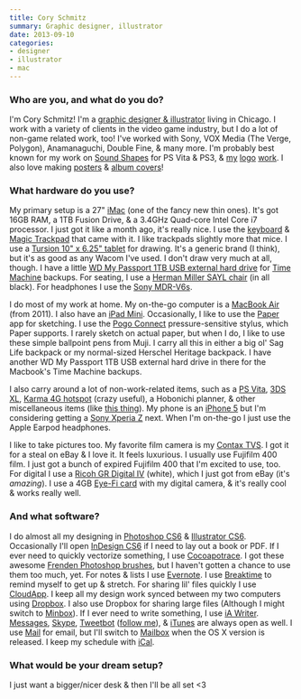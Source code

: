 ```yaml
---
title: Cory Schmitz
summary: Graphic designer, illustrator
date: 2013-09-10
categories:
- designer
- illustrator
- mac
---
```


### Who are you, and what do you do?

I'm Cory Schmitz! I'm a [graphic designer & illustrator](http://coryschmitz.com "Cory's website.") living in Chicago. I work with a variety of clients in the video game industry, but I do a lot of non-game related work, too! I've worked with Sony, VOX Media (The Verge, Polygon), Anamanaguchi, Double Fine, & many more. I'm probably best known for my work on [Sound Shapes][sound-shapes] for PS Vita & PS3, & [my](http://coryschmitz.com/filter/Branding/Sucker-Punch-Branding "Cory's Sucker Punch logo work.") [logo](http://coryschmitz.com/filter/Branding/Polygon-Branding "Cory's Polygon logo work.") [work](http://coryschmitz.com/filter/Branding/17-Bit-Branding "Cory's 17-Bit logo work."). I also love making [posters](http://coryschmitz.com/filter/Poster "Cory's posters.") & [album covers](http://coryschmitz.com/filter/Packaging "Cory's album covers.")!

### What hardware do you use?

My primary setup is a 27" [iMac][] (one of the fancy new thin ones). It's got 16GB RAM, a 1TB Fusion Drive, & a 3.4GHz Quad-core Intel Core i7 processor. I just got it like a month ago, it's really nice. I use the [keyboard][] & [Magic Trackpad][magic-trackpad] that came with it. I like trackpads slightly more that mice. I use a [Tursion 10" x 6.25" tablet][tursion] for drawing. It's a generic brand (I think), but it's as good as any Wacom I've used. I don't draw very much at all, though. I have a little [WD My Passport 1TB USB external hard drive][my-passport] for [Time Machine][time-machine] backups. For seating, I use a [Herman Miller SAYL chair][sayl] (in all black). For headphones I use the [Sony MDR-V6s][mdr-v6].

I do most of my work at home. My on-the-go computer is a [MacBook Air][macbook-air] (from 2011). I also have an [iPad Mini][ipad-mini]. Occasionally, I like to use the [Paper][paper-ios] app for sketching. I use the [Pogo Connect][connect.3] pressure-sensitive stylus, which Paper supports. I rarely sketch on actual paper, but when I do, I like to use these simple ballpoint pens from Muji. I carry all this in either a big ol' Sag Life backpack or my normal-sized Herschel Heritage backpack. I have another WD My Passport 1TB USB external hard drive in there for the Macbook's Time Machine backups.

I also carry around a lot of non-work-related items, such as a [PS Vita][vita], [3DS XL][3ds-xl], [Karma 4G hotspot][karma] (crazy useful), a Hobonichi planner, & other miscellaneous items (like [this thing][powerstation-mini]). My phone is an [iPhone 5][iphone-5] but I'm considering getting a [Sony Xperia Z][xperia-z] next. When I'm on-the-go I just use the Apple Earpod headphones.

I like to take pictures too. My favorite film camera is my [Contax TVS][tvs]. I got it for a steal on eBay & I love it. It feels luxurious. I usually use Fujifilm 400 film. I just got a bunch of expired Fujifilm 400 that I'm excited to use, too. For digital I use a [Ricoh GR Digital IV][gr-digital-iv] (white), which I just got from eBay (it's *amazing*). I use a 4GB [Eye-Fi card][eye-fi] with my digital camera, & it's really cool & works really well.

### And what software?

I do almost all my designing in [Photoshop CS6][photoshop] & [Illustrator CS6][illustrator]. Occasionally I'll open [InDesign CS6][indesign] if I need to lay out a book or PDF. If I ever need to quickly vectorize something, I use [Cocoapotrace][]. I got these awesome [Frenden Photoshop brushes](http://frenden.myshopify.com/products/photoshop_pencil_and_inking_brushes "Photoshop brushes by Frenden."), but I haven't gotten a chance to use them too much, yet. For notes & lists I use [Evernote][]. I use [Breaktime][] to remind myself to get up & stretch. For sharing lil' files quickly I use [CloudApp][]. I keep all my design work synced between my two computers using [Dropbox][]. I also use Dropbox for sharing large files (Although I might switch to [Minbox][]). If I ever need to write something, I use [iA Writer][ia-writer]. [Messages][], [Skype][], [Tweetbot][] ([follow me](https://twitter.com/coryschmitz/ "Cory's Twitter account.")), & [iTunes][] are always open as well. I use [Mail][] for email, but I'll switch to [Mailbox][] when the OS X version is released. I keep my schedule with [iCal][].

### What would be your dream setup?

I just want a bigger/nicer desk & then I'll be all set <3

[3ds-xl]: https://www.nintendo.com/store/ "A portable gaming console with a 3D screen."
[breaktime]: https://apps.apple.com/us/app/breaktime/id427475982 "A Mac tool that reminds you to take regular breaks.."
[cloudapp]: https://zight.com/ "A cloud-based file sharing menubar app for Mac OS X."
[cocoapotrace]: https://info-geocities.yahoo.co.jp:443/applescriptdepot/iWeb/AppleScriptDepot/Cocoapotrace.html "A Mac frontend software the potrace raster to vector software."
[connect.3]: https://tenonedesign.com/connect.php "A stylus for the iPad."
[dropbox]: https://www.dropbox.com/ "Online syncing and storage."
[evernote]: https://evernote.com/ "Online software for capturing notes."
[eye-fi]: http://web.archive.org/web/20220826080144/http://www.eyefi.com/ "Memory cards for cameras with built-in WiFi."
[gr-digital-iv]: http://web.archive.org/web/20160713151903/http://www.ricoh.com/r_dc/gr/gr_digital4/ "A 10 megapixel digital camera."
[ia-writer]: https://ia.net/topics/ia-writer-for-mac "A full-screen writing tool for the Mac."
[ical]: https://en.wikipedia.org/wiki/Calendar_(Apple) "The calendar software included with macOS."
[illustrator]: https://www.adobe.com/products/illustrator.html "A vector graphics editor."
[imac]: https://www.apple.com/imac-24/ "An all-in-one computer."
[indesign]: https://www.adobe.com/products/indesign.html "A desktop/web publishing application."
[ipad-mini]: https://www.apple.com/ipad-mini/ "A 7.9 inch tablet device."
[iphone-5]: https://en.wikipedia.org/wiki/IPhone_5 "A smartphone."
[itunes]: https://www.apple.com/itunes/ "A jukebox application and online store."
[karma]: http://web.archive.org/web/20210506132524/https://yourkarma.com/ "A portable WiFi hotspot."
[keyboard]: https://www.apple.com/us/shop/goto/mac/accessories "The keyboard."
[macbook-air]: https://www.apple.com/macbook-air/ "A very thin laptop."
[magic-trackpad]: https://en.wikipedia.org/wiki/Magic_Trackpad "A trackpad for desktop machines."
[mail]: https://en.wikipedia.org/wiki/Mail_(application) "The default Mac OS X mail client."
[mailbox]: http://web.archive.org/web/20171224163851/http://www.mailboxapp.com:80/? "A email client."
[mdr-v6]: http://web.archive.org/web/20221206194625/http://www.amazon.com/Sony-MDRV6-Studio-Monitor-Headphones/dp/B00001WRSJ "Studio headphones."
[messages]: https://en.wikipedia.org/wiki/Messages_(application) "A chat client for Mac."
[minbox]: http://web.archive.org/web/20221108205708/http://minbox.com/ "A tool for sending files between users fast."
[my-passport]: http://web.archive.org/web/20230207075708/https://www.amazon.com/Passport-Portable-External-Drive-Storage/dp/B006Y5UV4A "A portable hard drive."
[paper-ios]: http://web.archive.org/web/20230815030158/https://wetransfer.com/paper "A notebook/drawing app."
[photoshop]: https://www.adobe.com/products/photoshop.html "A bitmap image editor."
[powerstation-mini]: http://web.archive.org/web/20190816162449/http://www.mophie.com:80/shop/universal-batteries/powerstation-mini-smartphones-usb-device "A portable charging station for mobile devices."
[sayl]: https://www.hermanmiller.com/products/seating/office-chairs/sayl-chairs/ "A work chair."
[skype]: https://www.skype.com/en/ "Voice and video chat software."
[sound-shapes]: http://web.archive.org/web/20210913014720/http://www.soundshapesgame.com/home/public.html "A music platformer for the Vita and PS3."
[time-machine]: https://en.wikipedia.org/wiki/Time_Machine_(Mac_OS) "Backup software for the masses, included with Mac OS X 10.5."
[tursion]: http://web.archive.org/web/20230519123811/https://www.amazon.com/Turcom-Tursion-Graphic-Drawing-TS-6610/dp/B00A40GPM8/ "A digital drawing tablet."
[tvs]: http://www.submin.com/35mm/collection/contax/cameras/tvs.htm "A 35mm film camera."
[tweetbot]: https://tapbots.com/tweetbot/mac/ "A Twitter client for the Mac."
[vita]: https://www.playstation.com/en-us/ps5/ "A portable gaming console."
[xperia-z]: http://web.archive.org/web/20170410051527/https://www.sonymobile.com/global-en/products/phones/xperia-z/ "An Android-based smartphone."
